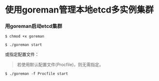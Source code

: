 # 使用goreman管理本地etcd多实例集群

### 用goreman启动etcd集群
```shell
$ chmod +x goreman
```

```shell
$ ./goreman start
```

或指定配置文件：
> 若使用默认配置文件(Procfile)，则无需指定。
```shell
$ ./goreman -f Procfile start
```